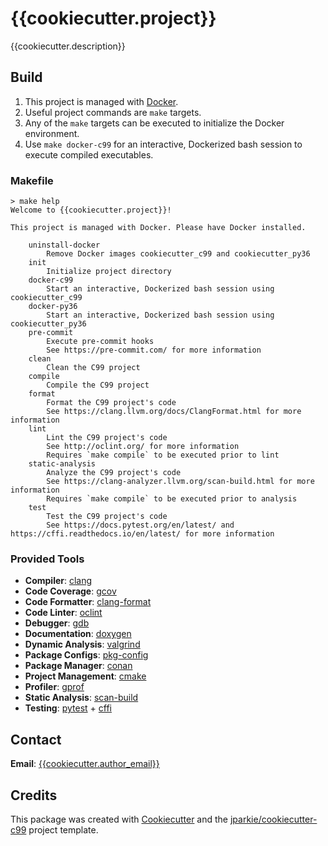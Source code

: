 # {{cookiecutter.project}}

{{cookiecutter.description}}

## Build

1. This project is managed with [Docker](https://www.docker.com/).
2. Useful project commands are `make` targets.
3. Any of the `make` targets can be executed to initialize the Docker environment.
4. Use `make docker-c99` for an interactive, Dockerized bash session to execute compiled executables.

### Makefile

```
> make help
Welcome to {{cookiecutter.project}}!

This project is managed with Docker. Please have Docker installed.

    uninstall-docker
        Remove Docker images cookiecutter_c99 and cookiecutter_py36
    init
        Initialize project directory
    docker-c99
        Start an interactive, Dockerized bash session using cookiecutter_c99
    docker-py36
        Start an interactive, Dockerized bash session using cookiecutter_py36
    pre-commit
        Execute pre-commit hooks
        See https://pre-commit.com/ for more information
    clean
        Clean the C99 project
    compile
        Compile the C99 project
    format
        Format the C99 project's code
        See https://clang.llvm.org/docs/ClangFormat.html for more information
    lint
        Lint the C99 project's code
        See http://oclint.org/ for more information
        Requires `make compile` to be executed prior to lint
    static-analysis
        Analyze the C99 project's code
        See https://clang-analyzer.llvm.org/scan-build.html for more information
        Requires `make compile` to be executed prior to analysis
    test
        Test the C99 project's code
        See https://docs.pytest.org/en/latest/ and https://cffi.readthedocs.io/en/latest/ for more information
```

### Provided Tools

- **Compiler**: [clang](https://clang.llvm.org/)
- **Code Coverage**: [gcov](https://gcc.gnu.org/onlinedocs/gcc/Gcov.html)
- **Code Formatter**: [clang-format](https://clang.llvm.org/docs/ClangFormat.html)
- **Code Linter**: [oclint](http://oclint.org/)
- **Debugger**: [gdb](https://www.gnu.org/software/gdb/)
- **Documentation**: [doxygen](http://doxygen.nl)
- **Dynamic Analysis**: [valgrind](http://valgrind.org)
- **Package Configs**: [pkg-config](https://www.freedesktop.org/wiki/Software/pkg-config/)
- **Package Manager**: [conan](https://conan.io/)
- **Project Management**: [cmake](https://cmake.org)
- **Profiler**: [gprof](https://sourceware.org/binutils/docs/gprof/)
- **Static Analysis**: [scan-build](https://clang-analyzer.llvm.org/scan-build.html)
- **Testing**: [pytest](https://docs.pytest.org/en/latest/) + [cffi](https://cffi.readthedocs.io/en/latest/)

## Contact

**Email**: [{{cookiecutter.author_email}}](mailto:{{cookiecutter.author_email}})

## Credits

This package was created with [Cookiecutter](https://github.com/audreyr/cookiecutter) and the [jparkie/cookiecutter-c99](https://github.com/jparkie/cookiecutter-c99) project template.
